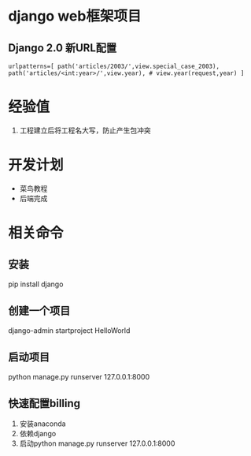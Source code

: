# django web框架项目
## Django 2.0 新URL配置
[](https://www.cnblogs.com/feixuelove1009/p/8399338.html)
``
urlpatterns=[
   path('articles/2003/',view.special_case_2003),
   path('articles/<int:year>/',view.year), # view.year(request,year)
]
``
# 经验值
1. 工程建立后将工程名大写，防止产生包冲突
# 开发计划
* 菜鸟教程
* 后端完成
# 相关命令
##  安装
pip install django
## 创建一个项目
django-admin startproject HelloWorld
## 启动项目
python manage.py runserver 127.0.0.1:8000
## 快速配置billing
1. 安装anaconda
2. 依赖django
3. 启动python manage.py runserver 127.0.0.1:8000